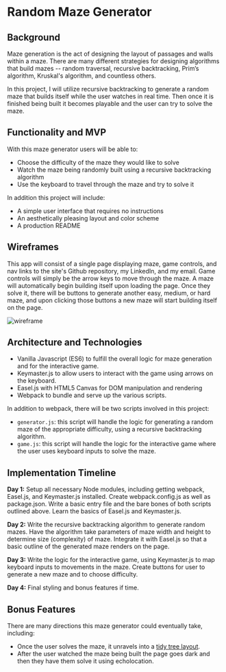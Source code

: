 # Random Maze Generator

## Background

Maze generation is the act of designing the layout of passages and walls within a maze. There are many different strategies for designing algorithms that build mazes -- random traversal, recursive backtracking, Prim’s algorithm, Kruskal's algorithm, and countless others.

In this project, I will utilize recursive backtracking to generate a random maze that builds itself while the user watches in real time. Then once it is finished being built it becomes playable and the user can try to solve the maze.

## Functionality and MVP

With this maze generator users will be able to:

+ Choose the difficulty of the maze they would like to solve
+ Watch the maze being randomly built using a recursive backtracking algorithm
+ Use the keyboard to travel through the maze and try to solve it

In addition this project will include:

+ A simple user interface that requires no instructions
+ An aesthetically pleasing layout and color scheme
+ A production README

## Wireframes

This app will consist of a single page displaying maze, game controls, and nav links to the site's Github repository, my LinkedIn, and my email. Game controls will simply be the arrow keys to move through the maze. A maze will automatically begin building itself upon loading the page. Once they solve it, there will be buttons to generate another easy, medium, or hard maze, and upon clicking those buttons a new maze will start building itself on the page.

![wireframe](./wireframes/maze_generator.png)

## Architecture and Technologies

+ Vanilla Javascript (ES6) to fulfill the overall logic for maze generation and for the interactive game.
+ Keymaster.js to allow users to interact with the game using arrows on the keyboard.
+ Easel.js with HTML5 Canvas for DOM manipulation and rendering
+ Webpack to bundle and serve up the various scripts.

In addition to webpack, there will be two scripts involved in this project:

+ `generator.js`: this script will handle the logic for generating a random maze of the appropriate difficulty, using a recursive backtracking algorithm.
+ `game.js`: this script will handle the logic for the interactive game where the user uses keyboard inputs to solve the maze.

## Implementation Timeline

**Day 1:** Setup all necessary Node modules, including getting webpack, Easel.js, and Keymaster.js installed. Create webpack.config.js as well as package.json. Write a basic entry file and the bare bones of both scripts outlined above. Learn the basics of Easel.js and Keymaster.js.

**Day 2:** Write the recursive backtracking algorithm to generate random mazes. Have the algorithm take parameters of maze width and height to determine size (complexity) of maze. Integrate it with Easel.js so that a basic outline of the generated maze renders on the page.

**Day 3:** Write the logic for the interactive game, using Keymaster.js to map keyboard inputs to movements in the maze. Create buttons for user to generate a new maze and to choose difficulty.

**Day 4:** Final styling and bonus features if time.

## Bonus Features

There are many directions this maze generator could eventually take, including:

+ Once the user solves the maze, it unravels into a <a href="https://bl.ocks.org/mbostock/061b3929ba0f3964d335" target="_blank">tidy tree layout</a>.
+ After the user watched the maze being built the page goes dark and then they have them solve it using echolocation.
